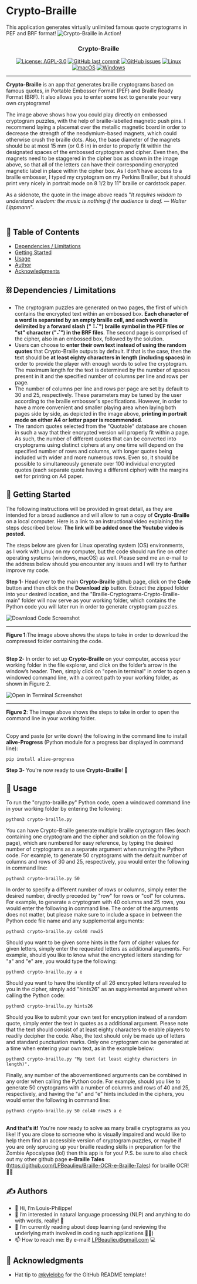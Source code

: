 # Crypto-Braille
This application generates virtually unlimited famous quote cryptograms in PEF and BRF format! 
![Crypto-Braille in Action!](https://github.com/LPBeaulieu/Braille-Cryptograms-Crypto-Braille/blob/main/Crypto-Braille%20Thumbnail.jpg)
<h3 align="center">Crypto-Braille</h3>
<div align="center">
  
  [![License: AGPL-3.0](https://img.shields.io/badge/License-AGPLv3.0-brightgreen.svg)](https://github.com/LPBeaulieu/Braille-Cryptograms-Crypto-Braille/blob/main/LICENSE)
[![GitHub last commit](https://img.shields.io/github/last-commit/LPBeaulieu/Braille-Cryptograms-Crypto-Braille)](https://github.com/LPBeaulieu/Braille-Cryptograms-Crypto-Braille)
[![GitHub issues](https://img.shields.io/github/issues/LPBeaulieu/Braille-Cryptograms-Crypto-Braille)](https://github.com/LPBeaulieu/Braille-Cryptograms-Crypto-Braille)
[![Linux](https://svgshare.com/i/Zhy.svg)](https://svgshare.com/i/Zhy.svg)
[![macOS](https://svgshare.com/i/ZjP.svg)](https://svgshare.com/i/ZjP.svg)
[![Windows](https://svgshare.com/i/ZhY.svg)](https://svgshare.com/i/ZhY.svg)
  
</div>

---

<p align="left"> <b>Crypto-Braille</b> is an app that generates braille cryptograms based on famous quotes, in Portable Embosser Format (PEF) and Braille Ready Format (BRF). It also allows you to enter some text to generate your very own cryptograms!

The image above shows how you could play directly on embossed cryptogram puzzles, with the help of braille-labelled magnetic push pins. I recommend laying a placemat over the metallic magnetic board in order to decrease the strength of the neodymium-based magnets, which could otherwise crush the braille dots. Also, the base diameter of the magnets should be at most 15 mm (or 0.6 in) in order to properly fit within the designated spaces of the embossed cryptogram and cipher. Even then, the magnets need to be staggered in the cipher box as shown in the image above, so that all of the letters can have their corresponding encrypted magnetic label in place within the cipher box. As I don't have access to a braille embosser, I typed my cryptogram on my Perkins Brailler, but it should print very nicely in portrait mode on 8 1/2 by 11" braille or cardstock paper.</p> 
<p>As a sidenote, the quote in the image above reads "<i>It requires wisdom to understand wisdom: the music is nothing if the audience is deaf. — Walter Lippmann</i>".<br><br>
</p>

## 📝 Table of Contents
- [Dependencies / Limitations](#limitations)
- [Getting Started](#getting_started)
- [Usage](#usage)
- [Author](#author)
- [Acknowledgments](#acknowledgments)

## ⛓️ Dependencies / Limitations <a name = "limitations"></a>
- The cryptogram puzzles are generated on two pages, the first of which contains the encrypted text within an embossed box. <b>Each character of a word is separated by an empty braille cell, and each word is delimited by a forward slash ("⠸⠌") braille symbol in the PEF files or "st" character ("⠌") in the BRF files</b>. The second page is comprised of the cipher, also in an embossed box, followed by the solution. 
- Users can choose to <b>enter their own text instead of using the random quotes</b> that Crypto-Braille outputs by default. If that is the case, then the text should be <b>at least eighty characters in length (including spaces)</b> in order to provide the player with enough words to solve the cryptogram. The maximum length for the text is determined by the number of spaces present in it and the specified number of columns per line and rows per page.
- The number of columns per line and rows per page are set by default to 30 and 25, respectively. These parameters may be tuned by the user according to the braille embosser's specifications. However, in order to have a more convenient and smaller playing area when laying both pages side by side, as depicted in the image above, <b>printing in portrait mode on either A4 or letter paper is recommended</b>.
- The random quotes selected from the "Quotable" database are chosen in such a way that their encrypted version will properly fit within a page. As such, the number of different quotes that can be converted into cryptograms using distinct ciphers at any one time will depend on the specified number of rows and columns, with longer quotes being included with wider and more numerous rows. Even so, it should be possible to  simultaneously generate over 100 individual encrypted quotes (each separate quote having a different cipher) with the margins set for printing on A4 paper.



## 🏁 Getting Started <a name = "getting_started"></a>

The following instructions will be provided in great detail, as they are intended for a broad audience and will
allow to run a copy of <b>Crypto-Braille</b> on a local computer. Here is a link to an instructional video explaining the steps described below: **The link will be added once the Youtube video is posted.**

The steps below are given for Linux operating system (OS) environments, as I work with Linux on my computer, but the code should run fine on other operating systems (windows, macOS) as well. Please send me an e-mail to the address below should you encounter any issues and I will try to further improve my code.

<b>Step 1</b>- Head over to the main <b>Crypto-Braille</b> github page, click on the <b>Code</b> button and then click on the <b>Download zip</b> button.
Extract the zipped folder into your desired location, and the "Braille-Cryptograms-Crypto-Braille-main" folder will now serve as your working folder, which contains the Python code you will later run in order to generate cryptogram puzzles.   

![Download Code Screenshot](https://github.com/LPBeaulieu/Braille-Cryptograms-Crypto-Braille/blob/main/Download%20Folder%20Illustration.svg)<hr>
<b>Figure 1</b>:The image above shows the steps to take in order to download the compressed folder containing the code.<br><br>

<b>Step 2</b>- In order to set up <b>Crypto-Braille</b> on your computer, access your working folder in the file explorer, and click on the folder’s arrow in the window’s header. Then, simply click on "open in terminal" in order to open a windowed command line, with a correct path to your working folder, as shown in Figure 2.

![Open in Terminal Screenshot](https://github.com/LPBeaulieu/Braille-Cryptograms-Crypto-Braille/blob/main/Open%20in%20Terminal%20Illustration.svg)<hr>
<b>Figure 2</b>: The image above shows the steps to take in order to open the command line in your working folder.<br><br>

 Copy and paste (or write down) the following in the command line to install <b>alive-Progress</b> (Python module for a progress bar displayed in command line): 
```
pip install alive-progress
```

<b>Step 3</b>- You're now ready to use <b>Crypto-Braille</b>! 🎉

## 🎈 Usage <a name="usage"></a>
To run the "crypto-braille.py" Python code, open a windowed command line in your working folder by entering the following:                
```              
python3 crypto-braille.py
```

You can have Crypto-Braille generate multiple braille cryptogram files (each containing one cryptogram and the cipher and solution on the following page), which are numbered for easy reference, by typing the desired number of cryptograms as a separate argument when running the Python code. For example, to generate 50 cryptograms with the default number of columns and rows of 30 and 25, respectively, you would enter the following in command line:
```              
python3 crypto-braille.py 50
```

In order to specify a different number of rows or columns, simply enter the desired number, directly preceded by "row" for rows or "col" for columns. For example, to generate a cryptogram with 40 columns and 25 rows, you would enter the following in command line. The order of the arguments does not matter, but please make sure to include a space in between the Python code file name and any supplemental arguments: 
```              
python3 crypto-braille.py col40 row25
```

Should you want to be given some hints in the form of cipher values for given letters, simply enter the requested letters as additional arguments. For example, should you like to know what the encrypted letters standing for "a" and "e" are, you would type the following:
```              
python3 crypto-braille.py a e
```

Should you want to have the identity of all 26 encrypted letters revealed to you in the cipher, simply add "hints26" as an supplemental argument when calling the Python code:
```              
python3 crypto-braille.py hints26
```

Should you like to submit your own text for encryption instead of a random quote, simply enter the text in quotes as a additional argument. Please note that the text should consist of at least eighty characters to enable players to readily decipher the code. Also, the text should only be made up of letters and standard punctuation marks. Only one cryptogram can be generated at a time when entering your own text, as in the example below:
```              
python3 crypto-braille.py "My text (at least eighty characters in length)".
```

Finally, any number of the abovementioned arguments can be combined in any order when calling the Python code. For example, should you like to generate 50 cryptograms with a number of columns and rows of 40 and 25, respectively, and having the "a" and "e" hints included in the ciphers, you would enter the following in command line:
```
python3 crypto-braille.py 50 col40 row25 a e
```

 <br><b>And that's it!</b> You're now ready to solve as many braille cryptograms as you like! If you are close to someone who is visually impaired and would like to help them find an accessible version of cryptogram puzzles, or maybe if you are only sprucing up your braille reading skills in preparation for the Zombie Apocalypse (lol) then this app is for you! P.S. be sure to also check out my other github page <b>e-Braille Tales</b> (https://github.com/LPBeaulieu/Braille-OCR-e-Braille-Tales) for braille OCR!🎉📖
  
  
## ✍️ Authors <a name = "author"></a>
- 👋 Hi, I’m Louis-Philippe!
- 👀 I’m interested in natural language processing (NLP) and anything to do with words, really! 📝
- 🌱 I’m currently reading about deep learning (and reviewing the underlying math involved in coding such applications 🧮😕)
- 📫 How to reach me: By e-mail! LPBeaulieu@gmail.com 💻


## 🎉 Acknowledgments <a name = "acknowledgments"></a>
- Hat tip to [@kylelobo](https://github.com/kylelobo) for the GitHub README template!




<!---
LPBeaulieu/LPBeaulieu is a ✨ special ✨ repository because its `README.md` (this file) appears on your GitHub profile.
You can click the Preview link to take a look at your changes.
--->
